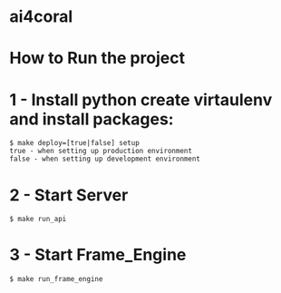 # ai4coral

# How to Run the project

# 1 - Install python create virtaulenv and install packages: 

    $ make deploy=[true|false] setup
    true - when setting up production environment
    false - when setting up development environment 

# 2 - Start Server
    $ make run_api 

# 3 - Start Frame_Engine
    $ make run_frame_engine